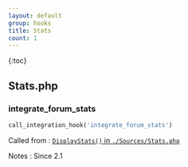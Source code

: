 ```yaml
---
layout: default
group: hooks
title: Stats
count: 1
---
```

{:toc}
## Stats.php
### integrate_forum_stats

```php
call_integration_hook('integrate_forum_stats')
```


Called from
: [`DisplayStats()` in `./Sources/Stats.php`](../docs/stats.html#displaystats)

Notes
: Since 2.1

